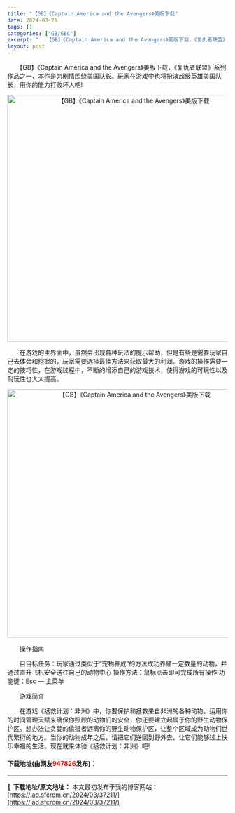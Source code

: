 ```yaml
---
title: "【GB】《Captain America and the Avengers》美版下载"
date: 2024-03-26
tags: []
categories: ["GB/GBC"]
excerpt: "　　【GB】《Captain America and the Avengers》美版下载，《复仇者联盟》系列作品之一，本作是为剧情围绕美国队长。玩家在游戏中也将扮演超级英雄美国队长，用你的能力打败坏人吧! 　　在游戏的主界面中，虽然会出现各种玩法的提示帮助，但是有些是需要玩家自己去体会和挖掘的，玩家&hellip;"
layout: post
---
```


 <p>　　【GB】《Captain America and the Avengers》美版下载，《复仇者联盟》系列作品之一，本作是为剧情围绕美国队长。玩家在游戏中也将扮演超级英雄美国队长，用你的能力打败坏人吧!</p> <p align="center"><img align="" border="0" src="https://lad.sfcrom.cn/wp-content/uploads/2024/03/20240326_66027f2dc3124.png" width="562" alt="【GB】《Captain America and the Avengers》美版下载" /></p> <p>　　在游戏的主界面中，虽然会出现各种玩法的提示帮助，但是有些是需要玩家自己去体会和挖掘的，玩家需要选择最佳方法来获取最大的利润。游戏的操作需要一定的技巧性，在游戏过程中，不断的增添自己的游戏技术，使得游戏的可玩性以及耐玩性也大大提高。</p> <p align="center"><img align="" border="0" src="https://lad.sfcrom.cn/wp-content/uploads/2024/03/20240326_66027f2e78963.png" width="567" alt="【GB】《Captain America and the Avengers》美版下载" /></p> <p>　　操作指南</p> <p>　　目目标任务：玩家通过类似于&ldquo;宠物养成&rdquo;的方法成功养殖一定数量的动物，并通过直升飞机安全送往自己的动物中心 操作方法：鼠标点击即可完成所有操作 功能键：Esc &mdash; 主菜单</p> <p>　　游戏简介</p> <p>　　在游戏《拯救计划：非洲》中，你要保护和拯救来自非洲的各种动物。运用你的时间管理天赋来确保你照顾的动物们的安全，你还要建立起属于你的野生动物保护区。想办法让贪婪的偷猎者远离你的野生动物保护区，让整个区域成为动物们世代繁衍的地方。当你的动物成年之后，请把它们送回到野外去，让它们能够过上快乐幸福的生活。现在就来体验《拯救计划：非洲》吧!</p> <p><h4>下载地址(由网友<font color="red">947826</font>发布)：</h4></p> 

---
📖 **下载地址/原文地址：** 本文最初发布于我的博客网站：[https://lad.sfcrom.cn/2024/03/37211/](https://lad.sfcrom.cn/2024/03/37211/)
